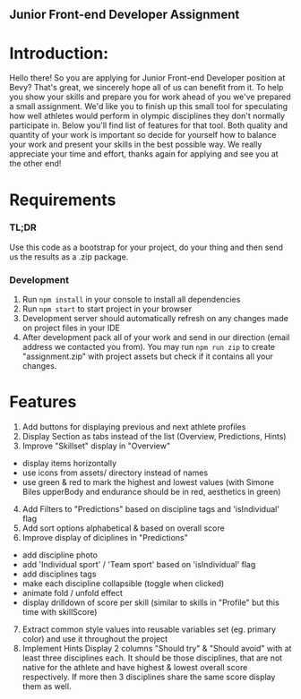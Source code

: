 Junior Front-end Developer Assignment
-------------------------------

# Introduction:

Hello there! So you are applying for Junior Front-end Developer position at Bevy? That's great, we sincerely hope all of us can benefit from it.
To help you show your skills and prepare you for work ahead of you we've prepared a small assignment.
We'd like you to finish up this small tool for speculating how well athletes would perform in olympic disciplines they don't normally participate in.
Below you'll find list of features for that tool. Both quality and quantity of your work is important so decide for yourself how to balance your work and present your skills in the best possible way.
We really appreciate your time and effort, thanks again for applying and see you at the other end!


# Requirements

### TL;DR
Use this code as a bootstrap for your project, do your thing and then send us the results as a .zip package.

### Development
1. Run `npm install` in your console to install all dependencies
2. Run `npm start` to start project in your browser
3. Development server should automatically refresh on any changes made on project files in your IDE
4. After development pack all of your work and send in our direction (email address we contacted you from).
You may run `npm run zip` to create "assignment.zip" with project assets but check if it contains all your changes. 


# Features
1. Add buttons for displaying previous and next athlete profiles
2. Display Section as tabs instead of the list (Overview, Predictions, Hints)
3. Improve "Skillset" display in "Overview"
 - display items horizontally
 - use icons from assets/ directory instead of names
 - use green & red to mark the highest and lowest values (with Simone Biles upperBody and endurance should be in red, aesthetics in green)
4. Add Filters to "Predictions" based on discipline tags and 'isIndividual' flag
5. Add sort options alphabetical & based on overall score
6. Improve display of diciplines in "Predictions"
 - add discipline photo
 - add 'Individual sport' / 'Team sport' based on 'isIndividual' flag
 - add disciplines tags
 - make each discipline collapsible (toggle when clicked)
 - animate fold / unfold effect
 - display drilldown of score per skill (similar to skills in "Profile" but this time with skillScore)
7. Extract common style values into reusable variables set (eg. primary color) and use it throughout the project
8. Implement Hints
    Display 2 columns "Should try" & "Should avoid" with at least three disciplines each.
    It should be those disciplines, that are not native for the athlete and have highest & lowest overall score respectively.
    If more then 3 disciplines share the same score display them as well.
